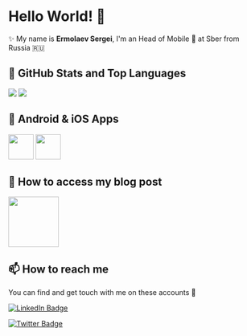 # Hello World! 👋

✨ My name is **Ermolaev Sergei**, I'm an  Head of Mobile 📱 at Sber   from Russia 🇷🇺 <br>


## 📌 GitHub Stats and Top Languages

<p float="center">
  <img  src="https://github-readme-stats.vercel.app/api?username=ermolnik&show_icons=true&theme=dark&count_private=true&hide=contribs,issue" />
  <img  src="https://github-readme-stats.vercel.app/api/top-langs/?username=ermolnik&layout=compact&theme=dark" />
</p>



## 📲 Android & iOS Apps
<code><a href="https://play.google.com/store/apps/developer?id=ermolnik" target="_blank"><img height="50" src="https://www.vectorlogo.zone/logos/google_play/google_play-tile.svg"></a></code>
<code><a href="https://apps.apple.com/us/developer/sergei-ermolaev/id1287614199" target="_blank"><img height="50" src="https://images.idgesg.net/images/article/2019/07/ios13-app-store-hero-100802526-large.jpg"></a></code>


## 📝 How to access my blog post
<img src="https://amorev.ru/wp-content/uploads/2020/05/unnamed-file.png" width="100" height="100" url="(https://habr.com/ru/users/ermolnik/)"/>

## 📫 How to reach me

You can find and get touch with me on these accounts 👀

[![LinkedIn Badge](https://img.shields.io/badge/ermolnik-follow%20on%20linkedin-blue?style=for-the-badge&logo=linkedin)](https://www.linkedin.com/in/sergei-ermolaev-330a54184/)

[![Twitter Badge](https://img.shields.io/badge/ermolnik-follow%20on%20twitter-blue?style=for-the-badge&logo=twitter)](https://twitter.com/ermolnik666)
